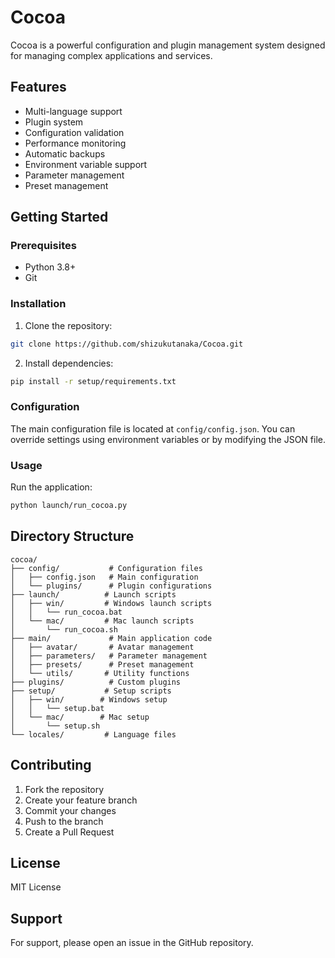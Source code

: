 # Cocoa

Cocoa is a powerful configuration and plugin management system designed for managing complex applications and services.

## Features

- Multi-language support
- Plugin system
- Configuration validation
- Performance monitoring
- Automatic backups
- Environment variable support
- Parameter management
- Preset management

## Getting Started

### Prerequisites

- Python 3.8+
- Git

### Installation

1. Clone the repository:
```bash
git clone https://github.com/shizukutanaka/Cocoa.git
```

2. Install dependencies:
```bash
pip install -r setup/requirements.txt
```

### Configuration

The main configuration file is located at `config/config.json`. You can override settings using environment variables or by modifying the JSON file.

### Usage

Run the application:
```bash
python launch/run_cocoa.py
```

## Directory Structure

```
cocoa/
├── config/           # Configuration files
│   ├── config.json   # Main configuration
│   └── plugins/      # Plugin configurations
├── launch/          # Launch scripts
│   ├── win/         # Windows launch scripts
│   │   └── run_cocoa.bat
│   └── mac/         # Mac launch scripts
│       └── run_cocoa.sh
├── main/             # Main application code
│   ├── avatar/       # Avatar management
│   ├── parameters/   # Parameter management
│   ├── presets/      # Preset management
│   └── utils/       # Utility functions
├── plugins/          # Custom plugins
├── setup/           # Setup scripts
│   ├── win/        # Windows setup
│   │   └── setup.bat
│   └── mac/        # Mac setup
│       └── setup.sh
└── locales/         # Language files
```

## Contributing

1. Fork the repository
2. Create your feature branch
3. Commit your changes
4. Push to the branch
5. Create a Pull Request

## License

MIT License

## Support

For support, please open an issue in the GitHub repository.
